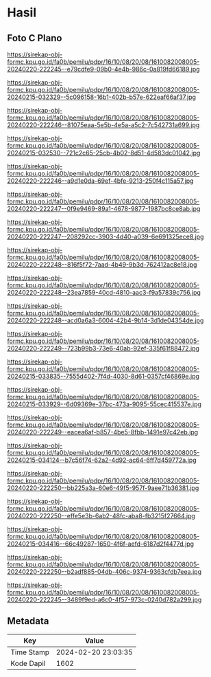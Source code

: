 # Hasil

## Foto C Plano

https://sirekap-obj-formc.kpu.go.id/fa0b/pemilu/pdpr/16/10/08/20/08/1610082008005-20240220-222245--e79cdfe9-09b0-4e4b-986c-0a819fd66189.jpg

https://sirekap-obj-formc.kpu.go.id/fa0b/pemilu/pdpr/16/10/08/20/08/1610082008005-20240215-032329--5c096158-16b1-402b-b57e-622eaf66af37.jpg

https://sirekap-obj-formc.kpu.go.id/fa0b/pemilu/pdpr/16/10/08/20/08/1610082008005-20240220-222246--81075eaa-5e5b-4e5a-a5c2-7c542731a699.jpg

https://sirekap-obj-formc.kpu.go.id/fa0b/pemilu/pdpr/16/10/08/20/08/1610082008005-20240215-032530--721c2c65-25cb-4b02-8d51-4d583dc01042.jpg

https://sirekap-obj-formc.kpu.go.id/fa0b/pemilu/pdpr/16/10/08/20/08/1610082008005-20240220-222246--a9d1e0da-69ef-4bfe-9213-250f4c115a57.jpg

https://sirekap-obj-formc.kpu.go.id/fa0b/pemilu/pdpr/16/10/08/20/08/1610082008005-20240220-222247--0f9e9469-89a1-4678-9877-1987bc8ce8ab.jpg

https://sirekap-obj-formc.kpu.go.id/fa0b/pemilu/pdpr/16/10/08/20/08/1610082008005-20240220-222247--208292cc-3903-4d40-a039-6e691325ece8.jpg

https://sirekap-obj-formc.kpu.go.id/fa0b/pemilu/pdpr/16/10/08/20/08/1610082008005-20240220-222248--816f5f72-7aad-4b49-9b3d-762412ac8e18.jpg

https://sirekap-obj-formc.kpu.go.id/fa0b/pemilu/pdpr/16/10/08/20/08/1610082008005-20240220-222248--23ea7859-40cd-4810-aac3-f9a57839c756.jpg

https://sirekap-obj-formc.kpu.go.id/fa0b/pemilu/pdpr/16/10/08/20/08/1610082008005-20240220-222248--acd0a6a3-6004-42b4-9b14-3d1de04354de.jpg

https://sirekap-obj-formc.kpu.go.id/fa0b/pemilu/pdpr/16/10/08/20/08/1610082008005-20240220-222249--723b99b3-73e6-40ab-92ef-335f61f88472.jpg

https://sirekap-obj-formc.kpu.go.id/fa0b/pemilu/pdpr/16/10/08/20/08/1610082008005-20240215-033835--7555d402-7f4d-4030-8d61-0357cf46869e.jpg

https://sirekap-obj-formc.kpu.go.id/fa0b/pemilu/pdpr/16/10/08/20/08/1610082008005-20240215-033929--6d09369e-37bc-473a-9095-55cec415537e.jpg

https://sirekap-obj-formc.kpu.go.id/fa0b/pemilu/pdpr/16/10/08/20/08/1610082008005-20240220-222249--eacea6af-b857-4be5-8fbb-1491e97c42eb.jpg

https://sirekap-obj-formc.kpu.go.id/fa0b/pemilu/pdpr/16/10/08/20/08/1610082008005-20240215-034124--b7c56f74-62a2-4d92-ac64-6ff7d459772a.jpg

https://sirekap-obj-formc.kpu.go.id/fa0b/pemilu/pdpr/16/10/08/20/08/1610082008005-20240220-222250--bb225a3a-60e6-49f5-957f-9aee71b36381.jpg

https://sirekap-obj-formc.kpu.go.id/fa0b/pemilu/pdpr/16/10/08/20/08/1610082008005-20240220-222250--effe5e3b-6ab2-48fc-aba8-fb3215f27664.jpg

https://sirekap-obj-formc.kpu.go.id/fa0b/pemilu/pdpr/16/10/08/20/08/1610082008005-20240215-034416--66c49287-1650-4f6f-aefd-6187d2f4477d.jpg

https://sirekap-obj-formc.kpu.go.id/fa0b/pemilu/pdpr/16/10/08/20/08/1610082008005-20240220-222250--b2adf885-04db-406c-9374-9363cfdb7eea.jpg

https://sirekap-obj-formc.kpu.go.id/fa0b/pemilu/pdpr/16/10/08/20/08/1610082008005-20240220-222245--3489f9ed-a6c0-4f57-973c-0240d782a299.jpg


## Metadata

| Key        | Value               |
| ---------- | ------------------- |
| Time Stamp | 2024-02-20 23:03:35 |
| Kode Dapil | 1602                |



